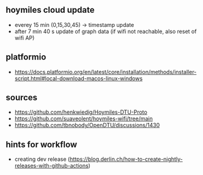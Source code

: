 
## hoymiles cloud update
- everey 15 min (0,15,30,45) -> timestamp update
- after 7 min 40 s update of graph data (if wifi not reachable, also reset of wifi AP)

## platformio
- https://docs.platformio.org/en/latest/core/installation/methods/installer-script.html#local-download-macos-linux-windows


## sources

- https://github.com/henkwiedig/Hoymiles-DTU-Proto
- https://github.com/suaveolent/hoymiles-wifi/tree/main
- https://github.com/tbnobody/OpenDTU/discussions/1430


## hints for workflow
- creating dev release (https://blog.derlin.ch/how-to-create-nightly-releases-with-github-actions)
